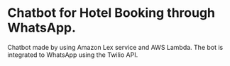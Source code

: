 # Chatbot for Hotel Booking through WhatsApp.

Chatbot made by using Amazon Lex service and AWS Lambda. 
The bot is integrated to WhatsApp using the Twilio API.